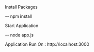 
Install Packages

-- npm install

Start Application

-- node app.js

Application Run On : http://localhost:3000
